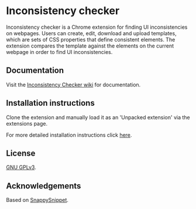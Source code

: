 # Inconsistency checker

Inconsistency checker is a Chrome extension for finding UI inconsistencies on webpages. 
Users can create, edit, download and upload templates, which are sets of CSS properties that define consistent elements.
The extension compares the template against the elements on the current webpage in order to find UI inconsistencies.

## Documentation

Visit the [Inconsistency Checker wiki](https://stgit.dcs.gla.ac.uk/team-project-h/2021/se04/se04-main/-/wikis/home) for documentation.

## Installation instructions

Clone the extension and manually load it as an 'Unpacked extension' via the extensions page.

For more detailed installation instructions click [here](https://stgit.dcs.gla.ac.uk/team-project-h/2021/se04/se04-main/-/wikis/installation-instructions).

## License

[GNU GPLv3](https://www.gnu.org/licenses/gpl-3.0.html).

## Acknowledgements 
Based on [SnappySnippet](https://github.com/kdzwinel/SnappySnippet).
